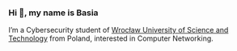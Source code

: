 <h3>Hi 👋, my name is Basia</h3>
<p> I’m a Cybersecurity student of <a href="https://pwr.edu.pl/" target="_blank" rel="noreferrer">Wrocław University of Science and Technology</a> from Poland, interested in Computer Networking.</p>
